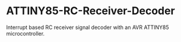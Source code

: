 # ATTINY85-RC-Receiver-Decoder
Interrupt based RC receiver signal decoder with an AVR ATTINY85 microcontroller.
